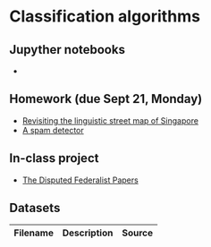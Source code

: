 # Classification algorithms

## Jupyther notebooks

- 
 

## Homework (due Sept 21, Monday)
- [Revisiting the linguistic street map of Singapore]()
- [A spam detector]()

## In-class project 
- [The Disputed Federalist Papers]()

## Datasets

Filename | Description |  Source
--- | --- |  --- 

